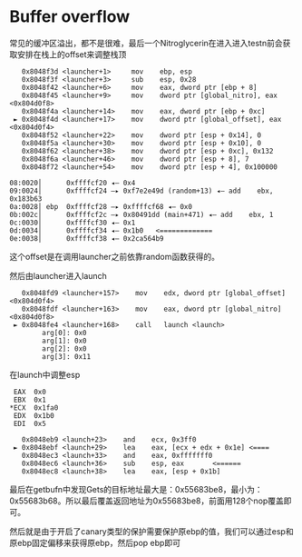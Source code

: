 # Buffer overflow 
常见的缓冲区溢出，都不是很难，最后一个Nitroglycerin在进入进入testn前会获取安排在栈上的offset来调整栈顶
```assembly
   0x8048f3d <launcher+1>     mov    ebp, esp
   0x8048f3f <launcher+3>     sub    esp, 0x28
   0x8048f42 <launcher+6>     mov    eax, dword ptr [ebp + 8]
   0x8048f45 <launcher+9>     mov    dword ptr [global_nitro], eax <0x804d0f8>
   0x8048f4a <launcher+14>    mov    eax, dword ptr [ebp + 0xc]
 ► 0x8048f4d <launcher+17>    mov    dword ptr [global_offset], eax <0x804d0f4>
   0x8048f52 <launcher+22>    mov    dword ptr [esp + 0x14], 0
   0x8048f5a <launcher+30>    mov    dword ptr [esp + 0x10], 0
   0x8048f62 <launcher+38>    mov    dword ptr [esp + 0xc], 0x132
   0x8048f6a <launcher+46>    mov    dword ptr [esp + 8], 7
   0x8048f72 <launcher+54>    mov    dword ptr [esp + 4], 0x100000

08:0020│      0xffffcf20 ◂— 0x4
09:0024│      0xffffcf24 —▸ 0xf7e2e49d (random+13) ◂— add    ebx, 0x183b63
0a:0028│ ebp  0xffffcf28 —▸ 0xffffcf68 ◂— 0x0
0b:002c│      0xffffcf2c —▸ 0x80491dd (main+471) ◂— add    ebx, 1
0c:0030│      0xffffcf30 ◂— 0x1
0d:0034│      0xffffcf34 ◂— 0x1b0   <=============
0e:0038│      0xffffcf38 ◂— 0x2ca564b9
```
这个offset是在调用launcher之前依靠random函数获得的。

然后由launcher进入launch
```assembly
   0x8048fd9 <launcher+157>    mov    edx, dword ptr [global_offset] <0x804d0f4>
   0x8048fdf <launcher+163>    mov    eax, dword ptr [global_nitro] <0x804d0f8>
 ► 0x8048fe4 <launcher+168>    call   launch <launch>
        arg[0]: 0x0
        arg[1]: 0x0
        arg[2]: 0x0
        arg[3]: 0x11
```

在launch中调整esp
```assembly
 EAX  0x0
 EBX  0x1
*ECX  0x1fa0
 EDX  0x1b0
 EDI  0x5

   0x8048eb9 <launch+23>    and    ecx, 0x3ff0
 ► 0x8048ebf <launch+29>    lea    eax, [ecx + edx + 0x1e] <====
   0x8048ec3 <launch+33>    and    eax, 0xfffffff0
   0x8048ec6 <launch+36>    sub    esp, eax       <======
   0x8048ec8 <launch+38>    lea    eax, [esp + 0x1b]
```
最后在getbufn中发现Gets的目标地址最大是：0x55683be8，最小为：0x55683b68。所以最后覆盖返回地址为0x55683be8，前面用128个nop覆盖即可。

然后就是由于开启了canary类型的保护需要保护原ebp的值，我们可以通过esp和原ebp固定偏移来获得原ebp，然后pop ebp即可

